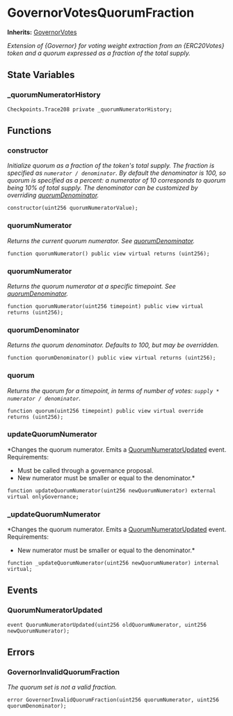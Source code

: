 # GovernorVotesQuorumFraction
**Inherits:**
[GovernorVotes](/lib/openzeppelin-contracts/contracts/governance/extensions/GovernorVotes.sol/abstract.GovernorVotes.md)

*Extension of {Governor} for voting weight extraction from an {ERC20Votes} token and a quorum expressed as a
fraction of the total supply.*


## State Variables
### _quorumNumeratorHistory

```solidity
Checkpoints.Trace208 private _quorumNumeratorHistory;
```


## Functions
### constructor

*Initialize quorum as a fraction of the token's total supply.
The fraction is specified as `numerator / denominator`. By default the denominator is 100, so quorum is
specified as a percent: a numerator of 10 corresponds to quorum being 10% of total supply. The denominator can be
customized by overriding [quorumDenominator](/lib/openzeppelin-contracts/contracts/governance/extensions/GovernorVotesQuorumFraction.sol/abstract.GovernorVotesQuorumFraction.md#quorumdenominator).*


```solidity
constructor(uint256 quorumNumeratorValue);
```

### quorumNumerator

*Returns the current quorum numerator. See [quorumDenominator](/lib/openzeppelin-contracts/contracts/governance/extensions/GovernorVotesQuorumFraction.sol/abstract.GovernorVotesQuorumFraction.md#quorumdenominator).*


```solidity
function quorumNumerator() public view virtual returns (uint256);
```

### quorumNumerator

*Returns the quorum numerator at a specific timepoint. See [quorumDenominator](/lib/openzeppelin-contracts/contracts/governance/extensions/GovernorVotesQuorumFraction.sol/abstract.GovernorVotesQuorumFraction.md#quorumdenominator).*


```solidity
function quorumNumerator(uint256 timepoint) public view virtual returns (uint256);
```

### quorumDenominator

*Returns the quorum denominator. Defaults to 100, but may be overridden.*


```solidity
function quorumDenominator() public view virtual returns (uint256);
```

### quorum

*Returns the quorum for a timepoint, in terms of number of votes: `supply * numerator / denominator`.*


```solidity
function quorum(uint256 timepoint) public view virtual override returns (uint256);
```

### updateQuorumNumerator

*Changes the quorum numerator.
Emits a [QuorumNumeratorUpdated](/lib/openzeppelin-contracts/contracts/governance/extensions/GovernorVotesQuorumFraction.sol/abstract.GovernorVotesQuorumFraction.md#quorumnumeratorupdated) event.
Requirements:
- Must be called through a governance proposal.
- New numerator must be smaller or equal to the denominator.*


```solidity
function updateQuorumNumerator(uint256 newQuorumNumerator) external virtual onlyGovernance;
```

### _updateQuorumNumerator

*Changes the quorum numerator.
Emits a [QuorumNumeratorUpdated](/lib/openzeppelin-contracts/contracts/governance/extensions/GovernorVotesQuorumFraction.sol/abstract.GovernorVotesQuorumFraction.md#quorumnumeratorupdated) event.
Requirements:
- New numerator must be smaller or equal to the denominator.*


```solidity
function _updateQuorumNumerator(uint256 newQuorumNumerator) internal virtual;
```

## Events
### QuorumNumeratorUpdated

```solidity
event QuorumNumeratorUpdated(uint256 oldQuorumNumerator, uint256 newQuorumNumerator);
```

## Errors
### GovernorInvalidQuorumFraction
*The quorum set is not a valid fraction.*


```solidity
error GovernorInvalidQuorumFraction(uint256 quorumNumerator, uint256 quorumDenominator);
```

